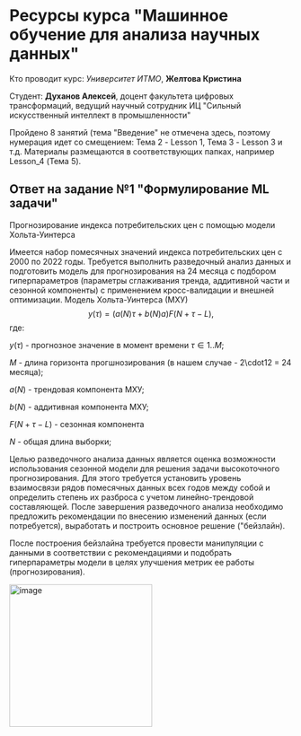 # Ресурсы курса "Машинное обучение для анализа научных данных"
Кто проводит курс: *Университет ИТМО*, **Желтова Кристина**

Студент: **Духанов Алексей**, доцент факультета цифровых трансформаций, ведущий научный сотрудник ИЦ "Сильный искусственный интеллект в промышленности"

Пройдено 8 занятий (тема "Введение" не отмечена здесь, поэтому нумерация идет со смещением: Тема 2 - Lesson 1, Тема 3 - Lesson 3 и т.д.
Материалы размещаются в соответствующих папках, например Lesson_4 (Тема 5).

## Ответ на задание №1 "Формулирование ML задачи"
Прогнозирование индекса потребительских цен с помощью модели Хольта-Уинтерса

Имеется набор помесячных значений индекса потребительских цен с 2000 по 2022 годы. Требуется выполнить разведочный анализ данных и подготовить модель для прогнозирования на 24 месяца с подбором гиперпараметров (параметры сглаживания тренда, аддитивной части и сезонной компоненты) с применением кросс-валидации и внешней оптимизации. 
Модель Хольта-Уинтерса (МХУ)
$$y(\tau) = \left(a(N)\tau+b(N)a\right)F(N+\tau-L),$$
где:

$y(\tau)$ - прогнозное значение в момент времени $\tau \in {1..M}$;

$M$ - длина горизонта прогшнозирования (в нашем случае - 2\cdot12 = 24 месяца);

$a(N)$ - трендовая компонента МХУ;

$b(N)$ - аддитивная компонента МХУ;

$F(N+\tau-L)$ - сезонная компонента

$N$ - общая длина выборки;


Целью разведочного анализа данных является оценка возможности использования сезонной модели для решения задачи высокоточного прогнозирования. Для этого требуется установить уровень взаимосвязи рядов помесячных данных всех годов между собой и определить степень их разброса с учетом линейно-трендовой составляющей. После завершения разведочного анализа необходимо предложить рекомендации по внесению изменений данных (если потребуется), выработать и построить основное решение ("бейзлайн).

После построения бейзлайна требуется провести манипуляции с данными в соответствии с рекомендациями и подобрать гиперпараметры модели в целях улучшения метрик ее работы (прогнозирования).


<img width="254" alt="image" src="https://user-images.githubusercontent.com/114169524/218997955-57334095-3660-471d-9bb0-f3afb72c001a.png">

